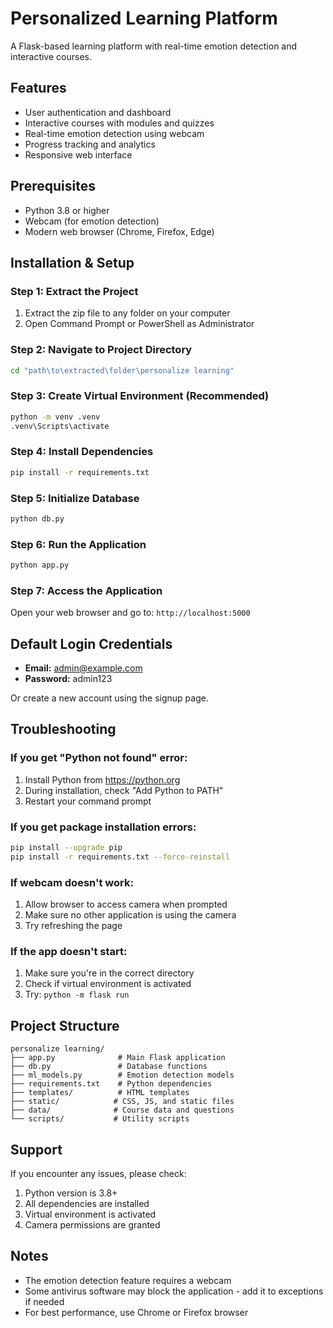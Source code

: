# Personalized Learning Platform

A Flask-based learning platform with real-time emotion detection and interactive courses.

## Features
- User authentication and dashboard
- Interactive courses with modules and quizzes
- Real-time emotion detection using webcam
- Progress tracking and analytics
- Responsive web interface

## Prerequisites
- Python 3.8 or higher
- Webcam (for emotion detection)
- Modern web browser (Chrome, Firefox, Edge)

## Installation & Setup

### Step 1: Extract the Project
1. Extract the zip file to any folder on your computer
2. Open Command Prompt or PowerShell as Administrator

### Step 2: Navigate to Project Directory
```bash
cd "path\to\extracted\folder\personalize learning"
```

### Step 3: Create Virtual Environment (Recommended)
```bash
python -m venv .venv
.venv\Scripts\activate
```

### Step 4: Install Dependencies
```bash
pip install -r requirements.txt
```

### Step 5: Initialize Database
```bash
python db.py
```

### Step 6: Run the Application
```bash
python app.py
```

### Step 7: Access the Application
Open your web browser and go to: `http://localhost:5000`

## Default Login Credentials
- **Email:** admin@example.com
- **Password:** admin123

Or create a new account using the signup page.

## Troubleshooting

### If you get "Python not found" error:
1. Install Python from https://python.org
2. During installation, check "Add Python to PATH"
3. Restart your command prompt

### If you get package installation errors:
```bash
pip install --upgrade pip
pip install -r requirements.txt --force-reinstall
```

### If webcam doesn't work:
1. Allow browser to access camera when prompted
2. Make sure no other application is using the camera
3. Try refreshing the page

### If the app doesn't start:
1. Make sure you're in the correct directory
2. Check if virtual environment is activated
3. Try: `python -m flask run`

## Project Structure
```
personalize learning/
├── app.py              # Main Flask application
├── db.py               # Database functions
├── ml_models.py        # Emotion detection models
├── requirements.txt    # Python dependencies
├── templates/          # HTML templates
├── static/            # CSS, JS, and static files
├── data/              # Course data and questions
└── scripts/           # Utility scripts
```

## Support
If you encounter any issues, please check:
1. Python version is 3.8+
2. All dependencies are installed
3. Virtual environment is activated
4. Camera permissions are granted

## Notes
- The emotion detection feature requires a webcam
- Some antivirus software may block the application - add it to exceptions if needed
- For best performance, use Chrome or Firefox browser
